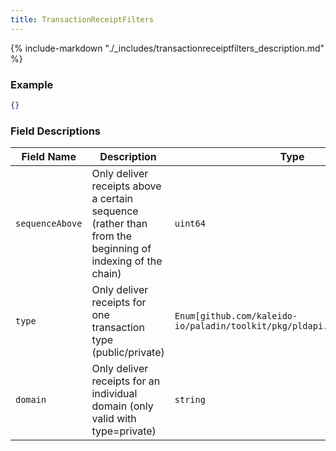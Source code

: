 ```yaml
---
title: TransactionReceiptFilters
---
```

{% include-markdown "./_includes/transactionreceiptfilters_description.md" %}

### Example

```json
{}
```

### Field Descriptions

| Field Name | Description | Type |
|------------|-------------|------|
| `sequenceAbove` | Only deliver receipts above a certain sequence (rather than from the beginning of indexing of the chain) | `uint64` |
| `type` | Only deliver receipts for one transaction type (public/private) | `Enum[github.com/kaleido-io/paladin/toolkit/pkg/pldapi.TransactionType]` |
| `domain` | Only deliver receipts for an individual domain (only valid with type=private) | `string` |

